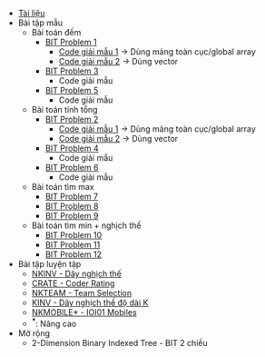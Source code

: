 * [Tài liệu](https://drive.google.com/file/d/1mCPZ3_Ggj-FT-U1oIfXT1dxKgcrBcCxG/view?usp=sharing)
* Bài tập mẫu
    * Bài toán đếm
        * [BIT Problem 1](https://github.com/thptbadiem-tutor/Tutoring-2020/blob/master/Binary_indexed_tree/BIT1.md)
            * [Code giải mẫu 1](https://github.com/thptbadiem-tutor/Tutoring-2020/blob/master/Binary_indexed_tree/binary-indexed-tree-1a.cpp) &rarr; Dùng mảng toàn cục/global array
            * [Code giải mẫu 2](https://github.com/thptbadiem-tutor/Tutoring-2020/blob/master/Binary_indexed_tree/binary-indexed-tree-1b.cpp) &rarr; Dùng vector
        * [BIT Problem 3](https://github.com/thptbadiem-tutor/Tutoring-2020/blob/master/Binary_indexed_tree/BIT3.md)
            * Code giải mẫu
        * [BIT Problem 5](https://github.com/thptbadiem-tutor/Tutoring-2020/blob/master/Binary_indexed_tree/BIT5.md)
            * Code giải mẫu
    * Bài toán tính tổng
        * [BIT Problem 2](https://github.com/thptbadiem-tutor/Tutoring-2020/blob/master/Binary_indexed_tree/BIT2.md)
            * [Code giải mẫu 1](https://github.com/thptbadiem-tutor/Tutoring-2020/blob/master/Binary_indexed_tree/binary-indexed-tree-2a.cpp) &rarr; Dùng mảng toàn cục/global array
            * [Code giải mẫu 2](https://github.com/thptbadiem-tutor/Tutoring-2020/blob/master/Binary_indexed_tree/binary-indexed-tree-2b.cpp) &rarr; Dùng vector
        * [BIT Problem 4](https://github.com/thptbadiem-tutor/Tutoring-2020/blob/master/Binary_indexed_tree/BIT4.md)
            * Code giải mẫu
        * [BIT Problem 6](https://github.com/thptbadiem-tutor/Tutoring-2020/blob/master/Binary_indexed_tree/BIT6.md)
            * Code giải mẫu
    * Bài toán tìm max
        * [BIT Problem 7](https://github.com/thptbadiem-tutor/Tutoring-2020/blob/master/Binary_indexed_tree/BIT7.md)
        * [BIT Problem 8](https://github.com/thptbadiem-tutor/Tutoring-2020/blob/master/Binary_indexed_tree/BIT8.md)
        * [BIT Problem 9](https://github.com/thptbadiem-tutor/Tutoring-2020/blob/master/Binary_indexed_tree/BIT9.md)
    * Bài toán tìm min + nghịch thế
        * [BIT Problem 10](https://github.com/thptbadiem-tutor/Tutoring-2020/blob/master/Binary_indexed_tree/BIT10.md)
        * [BIT Problem 11](https://github.com/thptbadiem-tutor/Tutoring-2020/blob/master/Binary_indexed_tree/BIT11.md)
        * [BIT Problem 12](https://github.com/thptbadiem-tutor/Tutoring-2020/blob/master/Binary_indexed_tree/BIT12.md)
* Bài tập luyện tập
    * [NKINV - Dãy nghịch thế](https://codeforces.com/group/FLVn1Sc504/contest/274824/problem/F)
    * [CRATE - Coder Rating](https://codeforces.com/group/FLVn1Sc504/contest/274487/problem/R)
    * [NKTEAM - Team Selection](https://codeforces.com/group/FLVn1Sc504/contest/274825/problem/U)
    * [KINV - Dãy nghịch thế độ dài K](https://codeforces.com/group/FLVn1Sc504/contest/274496/problem/O)
    * [NKMOBILE* - IOI01 Mobiles](https://codeforces.com/group/FLVn1Sc504/contest/274824/problem/T)
    * <sup><b>*</b></sup>: Nâng cao
* Mở rộng
    * 2-Dimension Binary Indexed Tree - BIT 2 chiều
